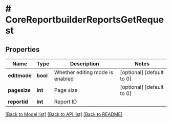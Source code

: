 # # CoreReportbuilderReportsGetRequest

## Properties

Name | Type | Description | Notes
------------ | ------------- | ------------- | -------------
**editmode** | **bool** | Whether editing mode is enabled | [optional] [default to 0]
**pagesize** | **int** | Page size | [optional] [default to 0]
**reportid** | **int** | Report ID |

[[Back to Model list]](../../README.md#models) [[Back to API list]](../../README.md#endpoints) [[Back to README]](../../README.md)
